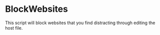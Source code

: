 # BlockWebsites
This script will block websites that you find distracting through editing the host file.

